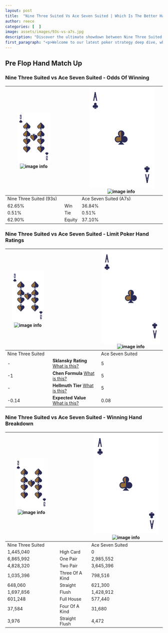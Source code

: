 ```yaml
---
layout: post
title:  "Nine Three Suited Vs Ace Seven Suited | Which Is The Better Hand In Poker? A Complete Guide"
author: reece
categories: [  ]
image: assets/images/93s-vs-a7s.jpg
description: "Discover the ultimate showdown between Nine Three Suited and Ace Seven Suited in poker! Uncover the odds, strategies, and scenarios where one hand triumphs over the other. Get ready to up your poker game with this thrilling analysis."
first_paragraph: "<p>Welcome to our latest poker strategy deep dive, where we're pitting two distinct hands against each other in a high-stakes showdown: Nine Three Suited vs Ace Seven Suited.</p><p>In the dynamic world of poker, every decision counts, and knowing which hand holds the upper hand is key to your success at the table.</p><p>In this article, we'll dissect these two hands, explore the scenarios where one dominates the other, and equip you with the knowledge to make strategic choices that can tip the odds in your favor.</p><p>Get ready to unravel the intriguing dynamics of these poker hands and elevate your game to new heights.</p>"
---
```




[comment]: # (sp0)

## Pre Flop Hand Match Up

<div class="table hand-ratings" markdown="1"> 



### Nine Three Suited vs Ace Seven Suited - Odds Of Winning


    
| ![image info](assets/images/hand1/9.png) ![image info](assets/images/hand1/3s.png) |  | ![image info](assets/images/hand2/A.png) ![image info](assets/images/hand2/7s.png) |
| -------- | -------- | -------- |
| Nine Three Suited (93s) |  | Ace Seven Suited (A7s) |
| 62.65% | Win | 36.84% |
| 0.51% | Tie | 0.51% |
| 62.90% | Equity | 37.10% |




[comment]: # (sp1)



### Nine Three Suited vs Ace Seven Suited - Limit Poker Hand Ratings


    
| ![image info](assets/images/hand1/9.png) ![image info](assets/images/hand1/3s.png) |  | ![image info](assets/images/hand2/A.png) ![image info](assets/images/hand2/7s.png) |
| -------- | -------- | -------- |
| Nine Three Suited |  | Ace Seven Suited |
| - | **Sklansky Rating** [What is this?](/sklansky-rating-explained) | 5 |
| -1 | **Chen Formula** [What is this?](/chen-formula-explained) | 5 |
| - | **Hellmuth Tier** [What is this?](/Hellmuth-tier-explained) | 5 |
| -0.14 | **Expected Value** [What is this?](/expected-value-explained) | 0.08 |




[comment]: # (sp2)



### Nine Three Suited vs Ace Seven Suited - Winning Hand Breakdown


    
| ![image info](assets/images/hand1/9.png) ![image info](assets/images/hand1/3s.png) |  | ![image info](assets/images/hand2/A.png) ![image info](assets/images/hand2/7s.png) |
| -------- | -------- | -------- |
| Nine Three Suited |  | Ace Seven Suited |
| 1,445,040 | High Card | 0 |
| 6,865,992 | One Pair | 2,985,552 |
| 4,828,320 | Two Pair | 3,645,396 |
| 1,035,396 | Three Of A Kind | 798,516 |
| 648,060 | Straight | 621,300 |
| 1,697,856 | Flush | 1,428,912 |
| 601,248 | Full House | 577,440 |
| 37,584 | Four Of A Kind | 31,680 |
| 3,976 | Straight Flush | 4,472 |




[comment]: # (sp3)



</div>

[comment]: # (sp4)



[comment]: # (sp5)

